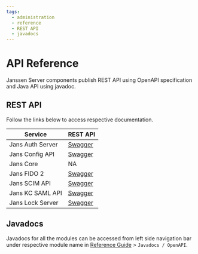 ```yaml
---
tags:
  - administration
  - reference
  - REST API
  - javadocs
---
```


# API Reference

Janssen Server components publish REST API using OpenAPI specification and Java API using javadoc. 

## REST API

Follow the links below to access respective documentation. 

| Service          | REST API                                                                                                                                                                              |  
|------------------|---------------------------------------------------------------------------------------------------------------------------------------------------------------------------------------|
| Jans Auth Server | [Swagger](https://gluu.org/swagger-ui/?url=https://raw.githubusercontent.com/JanssenProject/jans/vreplace-janssen-version/jans-auth-server/docs/swagger.yaml)                         |   
| Jans Config API  | [Swagger](https://gluu.org/swagger-ui/?url=https://raw.githubusercontent.com/JanssenProject/jans/vreplace-janssen-version/jans-config-api/docs/jans-config-api-swagger.yaml)          |    
| Jans Core        | NA                                                                                                                                                                                    |  
| Jans FIDO 2      | [Swagger](https://gluu.org/swagger-ui/?url=https://raw.githubusercontent.com/JanssenProject/jans/vreplace-janssen-version/jans-fido2/docs/jansFido2Swagger.yaml)                      |  
| Jans SCIM API    | [Swagger](https://gluu.org/swagger-ui/?url=https://raw.githubusercontent.com/JanssenProject/jans/vreplace-janssen-version/jans-scim/server/src/main/resources/jans-scim-openapi.yaml) |
| Jans KC SAML API | [Swagger](https://gluu.org/swagger-ui/?url=https://raw.githubusercontent.com/JanssenProject/jans/main/jans-config-api/plugins/docs/kc-saml-plugin-swagger.yaml)                       |
| Jans Lock Server | [Swagger](https://gluu.org/swagger-ui/?url=https://raw.githubusercontent.com/JanssenProject/jans/main/jans-lock/lock-server.yaml) |

## Javadocs 

Javadocs for all the modules can be accessed from left side navigation bar under respective module name in 
[Reference Guide](../reference/README.md) > `Javadocs / OpenAPI`.

